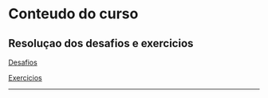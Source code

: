 # Conteudo do curso

## Resoluçao dos desafios e exercicios

[Desafios](desafios.md)

[Exercicios](exercicios.md)

---
